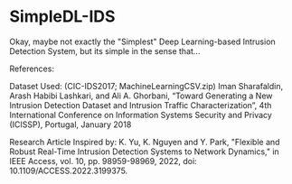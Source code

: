 # SimpleDL-IDS
Okay, maybe not exactly the "Simplest" Deep Learning-based Intrusion Detection System, but its simple in the sense that...

References:

Dataset Used: (CIC-IDS2017; MachineLearningCSV.zip) Iman Sharafaldin, Arash Habibi Lashkari, and Ali A. Ghorbani, “Toward Generating a New Intrusion Detection Dataset and Intrusion Traffic Characterization”, 4th International Conference on Information Systems Security and Privacy (ICISSP), Portugal, January 2018

Research Article Inspired by: K. Yu, K. Nguyen and Y. Park, "Flexible and Robust Real-Time Intrusion Detection Systems to Network Dynamics," in IEEE Access, vol. 10, pp. 98959-98969, 2022, doi: 10.1109/ACCESS.2022.3199375.
